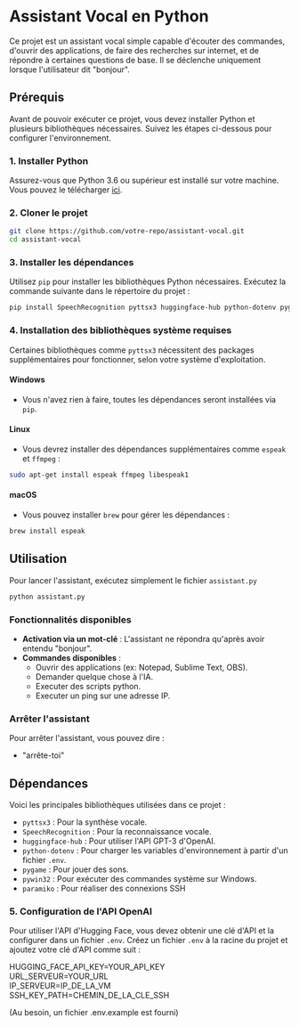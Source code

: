 
# Assistant Vocal en Python

Ce projet est un assistant vocal simple capable d'écouter des commandes, d'ouvrir des applications, de faire des recherches sur internet, et de répondre à certaines questions de base. Il se déclenche uniquement lorsque l'utilisateur dit "bonjour".

## Prérequis

Avant de pouvoir exécuter ce projet, vous devez installer Python et plusieurs bibliothèques nécessaires. Suivez les étapes ci-dessous pour configurer l'environnement.

### 1. Installer Python

Assurez-vous que Python 3.6 ou supérieur est installé sur votre machine. Vous pouvez le télécharger [ici](https://www.python.org/downloads/).

### 2. Cloner le projet

```bash
git clone https://github.com/votre-repo/assistant-vocal.git
cd assistant-vocal
```

### 3. Installer les dépendances

Utilisez `pip` pour installer les bibliothèques Python nécessaires. Exécutez la commande suivante dans le répertoire du projet :

```bash
pip install SpeechRecognition pyttsx3 huggingface-hub python-dotenv pygame pywin32
```

### 4. Installation des bibliothèques système requises

Certaines bibliothèques comme `pyttsx3` nécessitent des packages supplémentaires pour fonctionner, selon votre système d'exploitation.

#### Windows
- Vous n'avez rien à faire, toutes les dépendances seront installées via `pip`.

#### Linux
- Vous devrez installer des dépendances supplémentaires comme `espeak` et `ffmpeg` :

```bash
sudo apt-get install espeak ffmpeg libespeak1
```

#### macOS
- Vous pouvez installer `brew` pour gérer les dépendances :

```bash
brew install espeak
```

## Utilisation

Pour lancer l'assistant, exécutez simplement le fichier `assistant.py` 

```bash
python assistant.py
```

### Fonctionnalités disponibles

- **Activation via un mot-clé** : L'assistant ne répondra qu'après avoir entendu "bonjour".
- **Commandes disponibles** :
  - Ouvrir des applications (ex: Notepad, Sublime Text, OBS).
  - Demander quelque chose à l'IA.
  - Executer des scripts python.
  - Executer un ping sur une adresse IP.

### Arrêter l'assistant

Pour arrêter l'assistant, vous pouvez dire :
- "arrête-toi"

## Dépendances

Voici les principales bibliothèques utilisées dans ce projet :

- `pyttsx3` : Pour la synthèse vocale.
- `SpeechRecognition` : Pour la reconnaissance vocale.
- `huggingface-hub` : Pour utiliser l'API GPT-3 d'OpenAI.
- `python-dotenv` : Pour charger les variables d'environnement à partir d'un fichier `.env`.
- `pygame` : Pour jouer des sons.
- `pywin32` : Pour exécuter des commandes système sur Windows.
- `paramiko` : Pour réaliser des connexions SSH

### 5. Configuration de l'API OpenAI

Pour utiliser l'API d'Hugging Face, vous devez obtenir une clé d'API et la configurer dans un fichier `.env`. Créez un fichier `.env` à la racine du projet et ajoutez votre clé d'API comme suit :

HUGGING_FACE_API_KEY=YOUR_API_KEY  
URL_SERVEUR=YOUR_URL  
IP_SERVEUR=IP_DE_LA_VM  
SSH_KEY_PATH=CHEMIN_DE_LA_CLE_SSH  

(Au besoin, un fichier .env.example est fourni)

